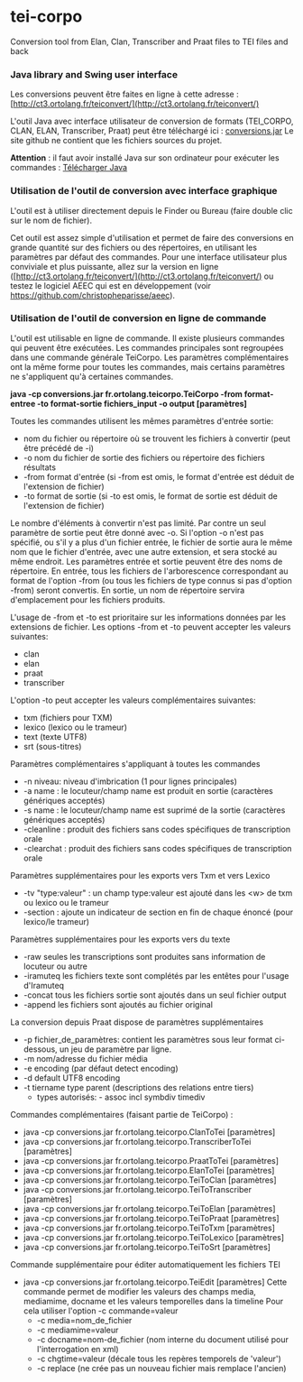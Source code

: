 # tei-corpo
Conversion tool from Elan, Clan, Transcriber and Praat files to TEI files and back

### Java library and Swing user interface

Les conversions peuvent être faites en ligne à cette adresse : [http://ct3.ortolang.fr/teiconvert/](http://ct3.ortolang.fr/teiconvert/)

L'outil Java avec interface utilisateur de conversion de formats (TEI_CORPO, CLAN, ELAN, Transcriber, Praat) peut être téléchargé ici :
[conversions.jar](http://ct3.ortolang.fr/tei-corpo/conversions.jar)
Le site github ne contient que les fichiers sources du projet.

__Attention__ : il faut avoir installé Java sur son ordinateur pour exécuter les commandes : [Télécharger Java](http://www.java.com/fr/)

### Utilisation de l'outil de conversion avec interface graphique
L'outil est à utiliser directement depuis le Finder ou Bureau (faire double clic sur le nom de fichier).

  Cet outil est assez simple d'utilisation et permet de faire des conversions en grande quantité sur des fichiers ou des répertoires, en utilisant les paramètres par défaut des commandes. Pour une interface utilisateur plus conviviale et plus puissante, allez sur la version en ligne ([http://ct3.ortolang.fr/teiconvert/](http://ct3.ortolang.fr/teiconvert/) ou testez le logiciel AEEC qui est en développement (voir https://github.com/christopheparisse/aeec).

### Utilisation de l'outil de conversion en ligne de commande
L'outil est utilisable en ligne de commande. Il existe plusieurs commandes qui peuvent être exécutées. Les commandes principales sont regroupées dans une commande générale TeiCorpo.
Les paramètres complémentaires ont la même forme pour toutes les commandes, mais certains paramètres ne s'appliquent qu'à certaines commandes.

__java -cp conversions.jar fr.ortolang.teicorpo.TeiCorpo -from format-entree -to format-sortie fichiers_input -o output [paramètres]__

Toutes les commandes utilisent les mêmes paramètres d'entrée sortie:
  * nom du fichier ou répertoire où se trouvent les fichiers à convertir (peut être précédé de -i)
  * -o nom du fichier de sortie des fichiers ou répertoire des fichiers résultats
  * -from format d'entrée (si -from est omis, le format d'entrée est déduit de l'extension de fichier)
  * -to format de sortie (si -to est omis, le format de sortie est déduit de l'extension de fichier)  

Le nombre d'éléments à convertir n'est pas limité. Par contre un seul paramètre de sortie peut être donné avec -o. Si l'option -o n'est pas spécifié, ou s'il y a plus d'un fichier entrée, le fichier de sortie aura le même nom que le fichier d'entrée, avec une autre extension, et sera stocké au même endroit.
Les paramètres entrée et sortie peuvent être des noms de répertoire.
En entrée, tous les fichiers de l'arborescence correspondant au format de l'option -from (ou tous les fichiers de type connus si pas d'option -from) seront convertis.
En sortie, un nom de répertoire servira d'emplacement pour les fichiers produits.

L'usage de -from et -to est prioritaire sur les informations données par les extensions de fichier.
Les options -from et -to peuvent accepter les valeurs suivantes:
  * clan
  * elan
  * praat
  * transcriber

L'option -to peut accepter les valeurs complémentaires suivantes:
  * txm (fichiers pour TXM)
  * lexico (lexico ou le trameur)
  * text (texte UTF8)
  * srt (sous-titres)

Paramètres complémentaires s'appliquant à toutes les commandes
  * -n niveau: niveau d'imbrication (1 pour lignes principales)
  * -a name : le locuteur/champ name est produit en sortie (caractères génériques acceptés)
  * -s name : le locuteur/champ name est suprimé de la sortie (caractères génériques acceptés)
  * -cleanline : produit des fichiers sans codes spécifiques de transcription orale
  * -clearchat : produit des fichiers sans codes spécifiques de transcription orale

Paramètres supplémentaires pour les exports vers Txm et vers Lexico
  * -tv "type:valeur" : un champ type:valeur est ajouté dans les &lt;w&gt; de txm ou lexico ou le trameur
  * -section : ajoute un indicateur de section en fin de chaque énoncé (pour lexico/le trameur)

Paramètres supplémentaires pour les exports vers du texte
  * -raw seules les transcriptions sont produites sans information de locuteur ou autre
  * -iramuteq les fichiers texte sont complétés par les entêtes pour l'usage d'Iramuteq
  * -concat tous les fichiers sortie sont ajoutés dans un seul fichier output
  * -append les fichiers sont ajoutés au fichier original

La conversion depuis Praat dispose de paramètres supplémentaires
  * -p fichier_de_paramètres: contient les paramètres sous leur format ci-dessous, un jeu de paramètre par ligne.
  * -m nom/adresse du fichier média
  * -e encoding (par défaut detect encoding)
  * -d default UTF8 encoding
  * -t tiername type parent (descriptions des relations entre tiers)
    * types autorisés: - assoc incl symbdiv timediv

Commandes complémentaires (faisant partie de TeiCorpo) :
  * java -cp conversions.jar fr.ortolang.teicorpo.ClanToTei [paramètres]
  * java -cp conversions.jar fr.ortolang.teicorpo.TranscriberToTei [paramètres]
  * java -cp conversions.jar fr.ortolang.teicorpo.PraatToTei [paramètres]
  * java -cp conversions.jar fr.ortolang.teicorpo.ElanToTei [paramètres]
  * java -cp conversions.jar fr.ortolang.teicorpo.TeiToClan [paramètres]
  * java -cp conversions.jar fr.ortolang.teicorpo.TeiToTranscriber [paramètres]
  * java -cp conversions.jar fr.ortolang.teicorpo.TeiToElan [paramètres]
  * java -cp conversions.jar fr.ortolang.teicorpo.TeiToPraat [paramètres]
  * java -cp conversions.jar fr.ortolang.teicorpo.TeiToTxm [paramètres]
  * java -cp conversions.jar fr.ortolang.teicorpo.TeiToLexico [paramètres]
  * java -cp conversions.jar fr.ortolang.teicorpo.TeiToSrt [paramètres]

Commande supplémentaire pour éditer automatiquement les fichiers TEI
  * java -cp conversions.jar fr.ortolang.teicorpo.TeiEdit [paramètres]
  Cette commande permet de modifier les valeurs des champs media, mediamime, docname et les valeurs temporelles dans la timeline
  Pour cela utiliser l'option -c commande=valeur
    * -c media=nom_de_fichier
    * -c mediamime=valeur
    * -c docname=nom-de_fichier (nom interne du document utilisé pour l'interrogation en xml)
    * -c chgtime=valeur (décale tous les repères temporels de 'valeur')
    * -c replace (ne crée pas un nouveau fichier mais remplace l'ancien)
